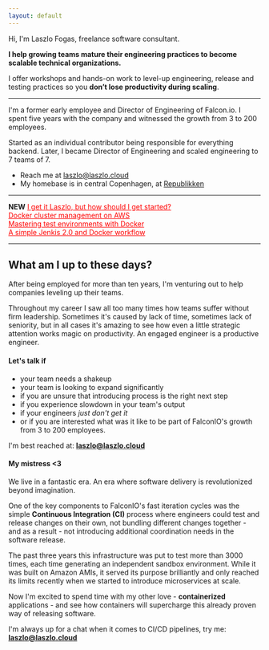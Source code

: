 ```yaml
---
layout: default
---
```


Hi, I'm Laszlo Fogas, freelance software consultant. 

**I help growing teams mature their engineering practices to become scalable technical organizations.**

I offer workshops and hands-on work to  level-up engineering, release and testing practices so you **don’t lose productivity during scaling**.  

---

I'm a former early employee and Director of Engineering of Falcon.io. I spent five years with the company and witnessed the growth from 3 to 200 employees. 

Started as an individual contributor being responsible for everything backend. 
Later, I became Director of Engineering and scaled engineering to 7 teams of 7.

* Reach me at <a href="mailto:laszlo@laszlo.cloud">laszlo@laszlo.cloud</a>
* My homebase is in central Copenhagen, at [Republikken](http://republikken.net/contact-republikken/)

---
**NEW** <a href="http://laszlo.cloud/I-get-it-Laszlo-but-how-should-I-get-started" style="color: red; align: center;">I get it Laszlo, but how should I get started?</a><br/>
<a href="http://laszlo.cloud/Docker-cluster-management-on-AWS" style="color: red; align: center;">Docker cluster management on AWS</a><br/>
<a href="http://laszlo.cloud/Mastering-test-environments-with-Docker" style="color: red; align: center;">Mastering test environments with Docker</a><br/>
<a href="http://laszlo.cloud/Simple-Jenkins-and-Docker-workflow" style="color: red; align: center;">A simple Jenkis 2.0 and Docker workflow</a>

---
 
## What am I up to these days?

After being employed for more than ten years, I'm venturing out to help companies leveling up their teams. 

Throughout my career I saw all too many times how teams suffer without firm leadership. Sometimes it's caused by lack of time, sometimes 
lack of seniority, but in all cases it's amazing to see how even a little strategic attention works magic
 on productivity. An engaged engineer is a productive engineer.
 
 
#### Let's talk if
 * your team needs a shakeup
 * your team is looking to expand significantly
 * if you are unsure that introducing process is the right next step
 * if you experience slowdown in your team's output
 * if your engineers *just don't get it*
 * or if you are interested what was it like to be part of FalconIO's growth from 3 to 200 employees.

I'm best reached at: **<a href="mailto:laszlo@laszlo.cloud">laszlo@laszlo.cloud</a>**
    
#### My mistress <3

We live in a fantastic era. An era where software delivery is revolutionized beyond imagination.

One of the key components to FalconIO's fast iteration cycles was the simple **Continuous Integration (CI)** process where engineers 
could test and release changes on their own, not bundling different changes together - and as a result - not introducing additional 
coordination needs in the software release. 

The past three years this infrastructure was put to test more than 3000 times, each time 
generating an independent sandbox environment. While it was built on Amazon AMIs, it served 
its purpose brilliantly and only reached its limits recently when we started to introduce microservices at scale.

Now I'm excited to spend time with my other love - **containerized** applications - and see how containers will supercharge this already 
proven way of releasing software.

I'm always up for a chat when it comes to CI/CD pipelines, try me: **<a href="mailto:laszlo@laszlo.cloud">laszlo@laszlo.cloud</a>**

<script>
  (function(i,s,o,g,r,a,m){i['GoogleAnalyticsObject']=r;i[r]=i[r]||function(){
  (i[r].q=i[r].q||[]).push(arguments)},i[r].l=1*new Date();a=s.createElement(o),
  m=s.getElementsByTagName(o)[0];a.async=1;a.src=g;m.parentNode.insertBefore(a,m)
  })(window,document,'script','https://www.google-analytics.com/analytics.js','ga');

  ga('create', 'UA-84825803-1', 'auto');
  ga('send', 'pageview');

</script>